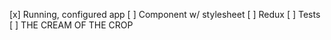 [x] Running, configured app
[ ] Component w/ stylesheet
[ ] Redux
[ ] Tests
[ ] THE CREAM OF THE CROP
